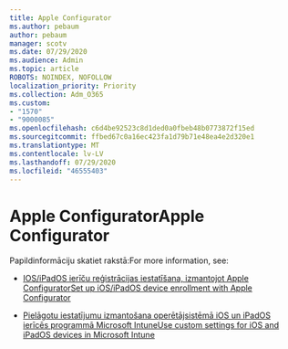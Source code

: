 ```yaml
---
title: Apple Configurator
ms.author: pebaum
author: pebaum
manager: scotv
ms.date: 07/29/2020
ms.audience: Admin
ms.topic: article
ROBOTS: NOINDEX, NOFOLLOW
localization_priority: Priority
ms.collection: Adm_O365
ms.custom:
- "1570"
- "9000085"
ms.openlocfilehash: c6d4be92523c8d1ded0a0fbeb48b0773872f15ed
ms.sourcegitcommit: ffbed67c0a16ec423fa1d79b71e48ea4e2d320e1
ms.translationtype: MT
ms.contentlocale: lv-LV
ms.lasthandoff: 07/29/2020
ms.locfileid: "46555403"
---
```

# <a name="apple-configurator"></a><span data-ttu-id="60bdf-102">Apple Configurator</span><span class="sxs-lookup"><span data-stu-id="60bdf-102">Apple Configurator</span></span>

<span data-ttu-id="60bdf-103">Papildinformāciju skatiet rakstā:</span><span class="sxs-lookup"><span data-stu-id="60bdf-103">For more information, see:</span></span> 

- [<span data-ttu-id="60bdf-104">IOS/iPadOS ierīču reģistrācijas iestatīšana, izmantojot Apple Configurator</span><span class="sxs-lookup"><span data-stu-id="60bdf-104">Set up iOS/iPadOS device enrollment with Apple Configurator</span></span>](https://docs.microsoft.com/intune/apple-configurator-enroll-ios)

- [<span data-ttu-id="60bdf-105">Pielāgotu iestatījumu izmantošana operētājsistēmā iOS un iPadOS ierīcēs programmā Microsoft Intune</span><span class="sxs-lookup"><span data-stu-id="60bdf-105">Use custom settings for iOS and iPadOS devices in Microsoft Intune</span></span>](https://docs.microsoft.com/intune/custom-settings-ios)